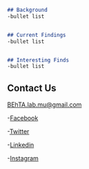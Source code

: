 ```markdown
## Background
-bullet list


## Current Findings
-bullet list


## Interesting Finds
-bullet list
```



## Contact Us
BEhTA.lab.mu@gmail.com

-[Facebook]()

-[Twitter](https://twitter.com/BEhTA_Lab)

-[Linkedin]()

-[Instagram]()
